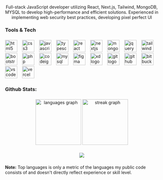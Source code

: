 <p align="center">Full-stack JavaScript developer utilizing React, Next.js, Tailwind, MongoDB, MYSQL to develop high-performance and efficient solutions. Experienced in implementing web security best practices, developing pixel perfect UI</p>

###

<h3 align="left">Tools & Tech</h3>

###

<div align="left">
  <a href="https://developer.mozilla.org/en-US/docs/Web/HTML" target="_blank" style="text-decoration: none; margin-bottom:10px;"><img src="https://cdn.jsdelivr.net/gh/devicons/devicon/icons/html5/html5-original.svg" height="40" alt="html5 logo" /></a><img width="12" />
  <a href="https://developer.mozilla.org/en-US/docs/Web/CSS" target="_blank" style="text-decoration: none;"><img src="https://cdn.jsdelivr.net/gh/devicons/devicon/icons/css3/css3-original.svg" height="40" alt="css3 logo" /></a><img width="12" />
  <a href="https://developer.mozilla.org/en-US/docs/Web/JavaScript" target="_blank" style="text-decoration: none;"><img src="https://cdn.jsdelivr.net/gh/devicons/devicon/icons/javascript/javascript-original.svg" height="40" alt="javascript logo" /></a><img width="12" />
  <a href="https://www.typescriptlang.org/" target="_blank" style="text-decoration: none;"><img src="https://img.icons8.com/?size=100&id=uJM6fQYqDaZK&format=png&color=000000" width="40" height="40" alt="typescript logo" /></a><img width="12" />
  <a href="https://react.dev/" target="_blank" style="text-decoration: none;"><img src="https://cdn.jsdelivr.net/gh/devicons/devicon/icons/react/react-original.svg" height="40" alt="react logo" /></a><img width="12" />
  <a href="https://nextjs.org/" target="_blank" style="text-decoration: none;"><img src="https://skillicons.dev/icons?i=nextjs" height="40" alt="nextjs logo" /></a><img width="12" />
  <a href="https://www.mongodb.com/" target="_blank" style="text-decoration: none;"><img src="https://img.icons8.com/?size=100&id=74402&format=png&color=000000" height="40" alt="mongodb logo" /></a><img width="12" />
  <a href="https://jquery.com/" target="_blank" style="text-decoration: none;"><img src="https://cdn.simpleicons.org/jquery/0769AD" height="40" alt="jquery logo" /></a><img width="12" />
  <a href="https://tailwindcss.com/" target="_blank" style="text-decoration: none;"><img src="https://cdn.simpleicons.org/tailwindcss/06B6D4" height="40" alt="tailwindcss logo" /></a><img width="12" />
  <a href="https://getbootstrap.com/" target="_blank" style="text-decoration: none;"><img src="https://skillicons.dev/icons?i=bootstrap" height="40" alt="bootstrap logo" /></a><img width="12" />
  <a href="https://www.php.net/" target="_blank" style="text-decoration: none;"><img src="https://cdn.jsdelivr.net/gh/devicons/devicon/icons/php/php-original.svg" height="40" alt="php logo" /></a><img width="12" />
  <a href="https://codeigniter.com/" target="_blank" style="text-decoration: none;"><img src="https://cdn.simpleicons.org/codeigniter/EF4223" height="40" alt="codeigniter logo" /></a><img width="12" />
  <a href="https://www.mysql.com/" target="_blank" style="text-decoration: none;"><img src="https://skillicons.dev/icons?i=mysql" height="40" alt="mysql logo" /></a><img width="12" />
  <a href="https://www.figma.com/" target="_blank" style="text-decoration: none;"><img src="https://cdn.jsdelivr.net/gh/devicons/devicon/icons/figma/figma-original.svg" height="40" alt="figma logo" /></a><img width="12" />
  <a href="https://www.adobe.com/products/xd.html" target="_blank" style="text-decoration: none;"><img src="https://skillicons.dev/icons?i=xd" height="40" alt="xd logo" /></a><img width="12" />
  <a href="https://git-scm.com/" target="_blank" style="text-decoration: none;"><img src="https://cdn.simpleicons.org/git/F05032" height="40" alt="git logo" /></a><img width="12" />
  <a href="https://github.com/" target="_blank" style="text-decoration: none;"><img src="https://skillicons.dev/icons?i=github" height="40" alt="github logo" /></a><img width="12" />
  <a href="https://bitbucket.org/" target="_blank" style="text-decoration: none;"><img src="https://cdn.simpleicons.org/bitbucket/0052CC" height="40" alt="bitbucket logo" /></a><img width="12" />
  <a href="https://code.visualstudio.com/" target="_blank" style="text-decoration: none;"><img src="https://img.icons8.com/?size=100&id=9OGIyU8hrxW5&format=png&color=000000" height="40" alt="vscode logo" /></a><img width="12" />
  <a href="https://vercel.com/" target="_blank" style="text-decoration: none;"><img src="https://img.shields.io/badge/Vercel-000000?logo=vercel&logoColor=white&style=for-the-badge" height="40" alt="vercel logo" /></a>
</div>


###

<h3 align="left">Github Stats:</h3>

###

<div align="center">
  <img src="https://github-readme-stats.vercel.app/api/top-langs?username=parth-develops&locale=en&hide_title=false&layout=compact&card_width=320&langs_count=5&theme=dracula&hide_border=false&order=2" height="150" alt="languages graph"  />
  <img src="https://streak-stats.demolab.com?user=parth-develops&locale=en&mode=daily&theme=dracula&hide_border=false&border_radius=5&order=3" height="150" alt="streak graph"  />
</div>

###

<div align="center">
  <img src="https://visitor-badge.laobi.icu/badge?page_id=parth-develops.parth-develops&left_text=Profile%20Views"  />
</div>

###
<p dir="auto"><b>Note:</b> Top languages is only a metric of the languages my public code consists of and doesn't directly reflect experience or skill level.</p>
